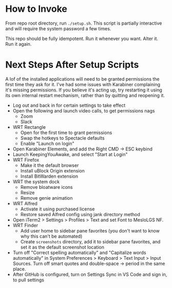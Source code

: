 # How to Invoke
From repo root directory, run `./setup.sh`. This script is partially interactive and will require the system password a few times.

This repo should be fully idempotent. Run it whenever you want. Alter it. Run it again.

# Next Steps After Setup Scripts
A lof of the installed applications will need to be granted permissions the first time they ask for it. I've had some issues with Karabiner complaining it's missing permissions. If you believe it's acting up, try restarting it using its own internal restart mechanism, rather than by quitting and reopening it.
- Log out and back in for certain settings to take effect
- Open the following and launch video calls, to get permissions nags
  - Zoom
  - Slack
- WRT Rectangle
  - Open for the first time to grant permissions
  - Swap the hotkeys to Spectacle defaults
  - Enable "Launch on login"
- Open Karabiner Elements, and add the Right CMD -> ESC keybind
- Launch KeepingYouAwake, and select "Start at Login"
- WRT Firefox
  - Make it the default browser
  - Install uBlock Origin extension
  - Install BitWarden extension
- WRT the system dock
  - Remove bloatware icons
  - Resize
  - Remove genie animation
- WRT Alfred
  - Activate it using purchased license
  - Restore saved Alfred config using jank directory method
- Open iTerm2 > Settings > Profiles > Text and set Font to MesloLGS NF.
- WRT Finder
  - Add user home to sidebar pane favorites (you don't want to know why this can't be automated)
  - Create `screenshots` directory, add it to sidebar pane favorites, and set it as the default screenshot location
- Turn off "Correct spelling automatically" and "Capitalize words automatically" in System Preferences > Keyboard > Text Input > Input Sources. Turn off smart quotes and double-space -> period in the same place.
- After GitHub is configured, turn on Settings Sync in VS Code and sign in, to pull settings
